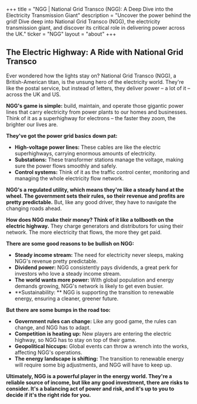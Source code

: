+++
title = "NGG |  National Grid Transco (NGG): A Deep Dive into the Electricity Transmission Giant"
description = "Uncover the power behind the grid! Dive deep into National Grid Transco (NGG), the electricity transmission giant, and discover its critical role in delivering power across the UK."
ticker = "NGG"
layout = "about"
+++

        


## The Electric Highway: A Ride with National Grid Transco

Ever wondered how the lights stay on?  National Grid Transco (NGG), a British-American titan, is the unsung hero of the electricity world. They're like the postal service, but instead of letters, they deliver power – a lot of it – across the UK and US.  

**NGG's game is simple:** build, maintain, and operate those gigantic power lines that carry electricity from power plants to our homes and businesses.  Think of it as a superhighway for electrons – the faster they zoom, the brighter our lives are.  

**They've got the power grid basics down pat:**

* **High-voltage power lines:** These cables are like the electric superhighways, carrying enormous amounts of electricity. 
* **Substations:**  These transformer stations manage the voltage, making sure the power flows smoothly and safely.
* **Control systems:**  Think of it as the traffic control center, monitoring and managing the whole electricity flow network.  

**NGG's a regulated utility, which means they're like a steady hand at the wheel.  The government sets their rules, so their revenue and profits are pretty predictable.** But, like any good driver, they have to navigate the changing roads ahead.  

**How does NGG make their money?  Think of it like a tollbooth on the electric highway.**  They charge generators and distributors for using their network.  The more electricity that flows, the more they get paid.  

**There are some good reasons to be bullish on NGG:**

* **Steady income stream:**  The need for electricity never sleeps, making NGG's revenue pretty predictable. 
* **Dividend power:** NGG consistently pays dividends, a great perk for investors who love a steady income stream.
* **The world wants more power:** With global population and energy demands growing, NGG's network is likely to get even busier. 
* **Sustainability: ** NGG is supporting the transition to renewable energy, ensuring a cleaner, greener future.

**But there are some bumps in the road too:**

* **Government rules can change:**  Like any good game, the rules can change, and NGG has to adapt. 
* **Competition is heating up:** New players are entering the electric highway, so NGG has to stay on top of their game.
* **Geopolitical hiccups:**  Global events can throw a wrench into the works, affecting NGG's operations.
* **The energy landscape is shifting:** The transition to renewable energy will require some big adjustments, and NGG will have to keep up.  

**Ultimately, NGG is a powerful player in the energy world. They're a reliable source of income, but like any good investment, there are risks to consider.  It's a balancing act of power and risk, and it's up to you to decide if it's the right ride for you.** 

        